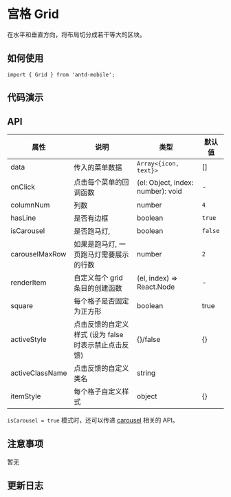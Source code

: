 # 宫格 Grid

在水平和垂直方向，将布局切分成若干等大的区块。

## 如何使用

```
import { Grid } from 'antd-mobile';

```

## 代码演示


## API



| 属性 | 说明 | 类型 | 默认值
| ----|-----|------|------
| data    |    传入的菜单数据     | `Array<{icon, text}>`  | [] |
| onClick    |   点击每个菜单的回调函数   | (el: Object, index: number): void  | - |
| columnNum    |   列数     | number  |  `4` |
| hasLine    |   是否有边框     | boolean  |  `true` |
| isCarousel    |   是否跑马灯,     | boolean  | `false` |
| carouselMaxRow    |   如果是跑马灯, 一页跑马灯需要展示的行数   | number  | `2` |
| renderItem    |   自定义每个 grid 条目的创建函数   | (el, index) => React.Node  | - |
| square     |   每个格子是否固定为正方形   | boolean | true |
| activeStyle  | 点击反馈的自定义样式 (设为 false 时表示禁止点击反馈) | {}/false | {} |
| activeClassName  | 点击反馈的自定义类名 | string |  |
| itemStyle| 每个格子自定义样式| object|{} |
`isCarousel = true` 模式时，还可以传递 [carousel](https://mobile.ant.design/components/carousel) 相关的 API。


## 注意事项

暂无

## 更新日志
